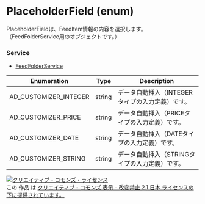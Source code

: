 # PlaceholderField (enum)
PlaceholderFieldは、FeedItem情報の内容を選択します。<br>
（FeedFolderService用のオブジェクトです。）

### Service
+ [FeedFolderService](../services/FeedFolderService.md)

| Enumeration | Type | Description | 
|---|---|---|
| AD_CUSTOMIZER_INTEGER| string| データ自動挿入（INTEGERタイプの入力定義）です。 |
| AD_CUSTOMIZER_PRICE| string| データ自動挿入（PRICEタイプの入力定義）です。 |
| AD_CUSTOMIZER_DATE| string| データ自動挿入（DATEタイプの入力定義）です。 |
| AD_CUSTOMIZER_STRING| string| データ自動挿入（STRINGタイプの入力定義）です。 |

<a rel="license" href="http://creativecommons.org/licenses/by-nd/2.1/jp/"><img alt="クリエイティブ・コモンズ・ライセンス" style="border-width:0" src="https://i.creativecommons.org/l/by-nd/2.1/jp/88x31.png" /></a><br />この 作品 は <a rel="license" href="http://creativecommons.org/licenses/by-nd/2.1/jp/">クリエイティブ・コモンズ 表示 - 改変禁止 2.1 日本 ライセンスの下に提供されています。</a>
